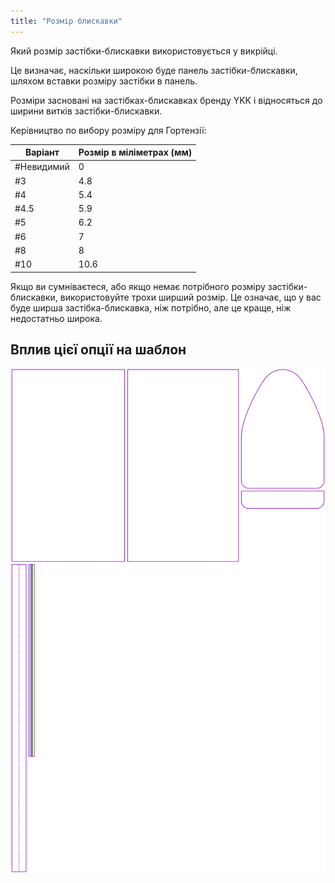 ```yaml
---
title: "Розмір блискавки"
---
```


Який розмір застібки-блискавки використовується у викрійці.

Це визначає, наскільки широкою буде панель застібки-блискавки, шляхом вставки розміру застібки в панель.

Розміри засновані на застібках-блискавках бренду YKK і відносяться до ширини витків застібки-блискавки.

Керівництво по вибору розміру для Гортензії:

| Варіант    | Розмір в міліметрах (мм) |
| ---------- | ------------------------ |
| #Невидимий | 0                        |
| #3         | 4.8                      |
| #4         | 5.4                      |
| #4.5       | 5.9                      |
| #5         | 6.2                      |
| #6         | 7                        |
| #8         | 8                        |
| #10        | 10.6                     |

<Note>

Якщо ви сумніваєтеся, або якщо немає потрібного розміру застібки-блискавки, використовуйте трохи ширший розмір. Це означає, що у вас буде ширша застібка-блискавка, ніж потрібно, але це краще, ніж недостатньо широка.

</Note>

## Вплив цієї опції на шаблон

![На цьому зображенні показано вплив цієї опції шляхом накладання декількох варіантів, які мають різне значення для цієї опції](hortensia_zippersize_sample.svg "Вплив цієї опції на шаблон")
